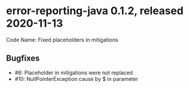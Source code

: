 # error-reporting-java 0.1.2, released 2020-11-13

Code Name: Fixed placeholders in mitigations

## Bugfixes

* #6: Placeholder in mitigations were not replaced
* #10: NullPointerException cause by $ in parameter